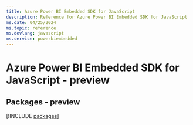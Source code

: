 ```yaml
---
title: Azure Power BI Embedded SDK for JavaScript
description: Reference for Azure Power BI Embedded SDK for JavaScript
ms.date: 04/25/2024
ms.topic: reference
ms.devlang: javascript
ms.service: powerbiembedded
---
```

# Azure Power BI Embedded SDK for JavaScript - preview
## Packages - preview
[!INCLUDE [packages](power-bi-embedded-index.md)]